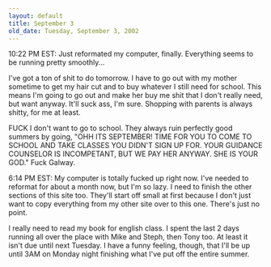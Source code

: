 ```yaml
---
layout: default
title: September 3
old_date: Tuesday, September 3, 2002
---
```


10:22 PM EST: Just reformated my computer, finally. Everything seems to be
running pretty smoothly...

I've got a ton of shit to do tomorrow. I have to go out with my mother
sometime to get my hair cut and to buy whatever I still need for school. This
means I'm going to go out and make her buy me shit that I don't really need,
but want anyway. It'll suck ass, I'm sure. Shopping with parents is always
shitty, for me at least.

FUCK I don't want to go to school. They always ruin perfectly good summers by
going, "OHH ITS SEPTEMBER! TIME FOR YOU TO COME TO SCHOOL AND TAKE CLASSES YOU
DIDN'T SIGN UP FOR. YOUR GUIDANCE COUNSELOR IS INCOMPETANT, BUT WE PAY HER
ANYWAY. SHE IS YOUR GOD." Fuck Galway.

6:14 PM EST: My computer is totally fucked up right now. I've needed to
reformat for about a month now, but I'm so lazy. I need to finish the other
sections of this site too. They'll start off small at first because I don't
just want to copy everything from my other site over to this one. There's just
no point.

I really need to read my book for english class. I spent the last 2 days
running all over the place with Mike and Steph, then Tony too. At least it
isn't due until next Tuesday. I have a funny feeling, though, that I'll be up
until 3AM on Monday night finishing what I've put off the entire summer.
